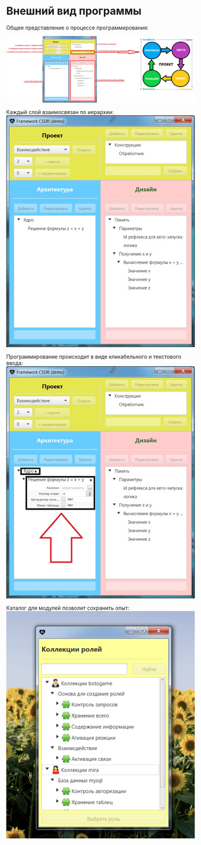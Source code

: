 # Внешний вид программы

Общее представление о процессе программирования:

![](./Картинки/Процесс_работы_1.jpg)

Каждый слой взаимосвязан по иерархии:
![](./Картинки/Процесс_работы_2.jpg)

Программирование происходит в виде кликабельного и текстового ввода:
![](./Картинки/Процесс_работы_3.jpg)

Каталог для модулей позволит сохранить опыт:
![](./Картинки/Обмен_опытом.png)